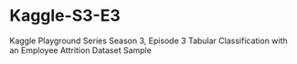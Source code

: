 # Kaggle-S3-E3
Kaggle Playground Series Season 3, Episode 3 Tabular Classification with an Employee Attrition Dataset Sample
